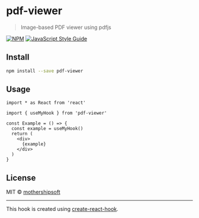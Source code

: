 # pdf-viewer

> Image-based PDF viewer using pdfjs

[![NPM](https://img.shields.io/npm/v/pdf-viewer.svg)](https://www.npmjs.com/package/pdf-viewer) [![JavaScript Style Guide](https://img.shields.io/badge/code_style-standard-brightgreen.svg)](https://standardjs.com)

## Install

```bash
npm install --save pdf-viewer
```

## Usage

```tsx
import * as React from 'react'

import { useMyHook } from 'pdf-viewer'

const Example = () => {
  const example = useMyHook()
  return (
    <div>
      {example}
    </div>
  )
}
```

## License

MIT © [mothershipsoft](https://github.com/mothershipsoft)

---

This hook is created using [create-react-hook](https://github.com/hermanya/create-react-hook).
